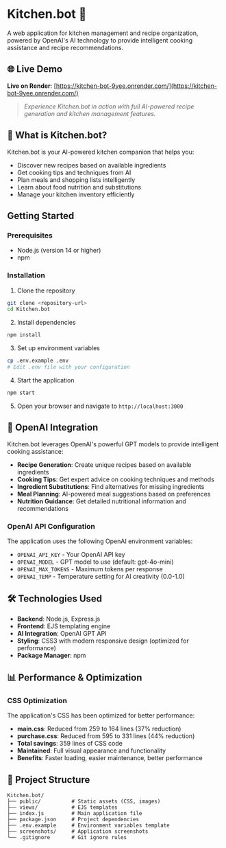 # Kitchen.bot 🍳

A web application for kitchen management and recipe organization, powered by OpenAI's AI technology to provide intelligent cooking assistance and recipe recommendations.

## 🌐 Live Demo

**Live on Render**: [https://kitchen-bot-9yee.onrender.com/](https://kitchen-bot-9yee.onrender.com/)

> *Experience Kitchen.bot in action with full AI-powered recipe generation and kitchen management features.*

## 🚀 What is Kitchen.bot?

Kitchen.bot is your AI-powered kitchen companion that helps you:
- Discover new recipes based on available ingredients
- Get cooking tips and techniques from AI
- Plan meals and shopping lists intelligently
- Learn about food nutrition and substitutions
- Manage your kitchen inventory efficiently


## Getting Started

### Prerequisites

- Node.js (version 14 or higher)
- npm

### Installation

1. Clone the repository
```bash
git clone <repository-url>
cd Kitchen.bot
```

2. Install dependencies
```bash
npm install
```

3. Set up environment variables
```bash
cp .env.example .env
# Edit .env file with your configuration
```

4. Start the application
```bash
npm start
```

5. Open your browser and navigate to `http://localhost:3000`

## 🤖 OpenAI Integration

Kitchen.bot leverages OpenAI's powerful GPT models to provide intelligent cooking assistance:

- **Recipe Generation**: Create unique recipes based on available ingredients
- **Cooking Tips**: Get expert advice on cooking techniques and methods
- **Ingredient Substitutions**: Find alternatives for missing ingredients
- **Meal Planning**: AI-powered meal suggestions based on preferences
- **Nutrition Guidance**: Get detailed nutritional information and recommendations

### OpenAI API Configuration

The application uses the following OpenAI environment variables:
- `OPENAI_API_KEY` - Your OpenAI API key
- `OPENAI_MODEL` - GPT model to use (default: gpt-4o-mini)
- `OPENAI_MAX_TOKENS` - Maximum tokens per response
- `OPENAI_TEMP` - Temperature setting for AI creativity (0.0-1.0)

## 🛠️ Technologies Used

- **Backend**: Node.js, Express.js
- **Frontend**: EJS templating engine
- **AI Integration**: OpenAI GPT API
- **Styling**: CSS3 with modern responsive design (optimized for performance)
- **Package Manager**: npm

## 📊 Performance & Optimization

### CSS Optimization
The application's CSS has been optimized for better performance:
- **main.css**: Reduced from 259 to 164 lines (37% reduction)
- **purchase.css**: Reduced from 595 to 331 lines (44% reduction)
- **Total savings**: 359 lines of CSS code
- **Maintained**: Full visual appearance and functionality
- **Benefits**: Faster loading, easier maintenance, better performance

## 📁 Project Structure

```
Kitchen.bot/
├── public/          # Static assets (CSS, images)
├── views/           # EJS templates
├── index.js         # Main application file
├── package.json     # Project dependencies
├── .env.example     # Environment variables template
├── screenshots/     # Application screenshots
└── .gitignore       # Git ignore rules
```

